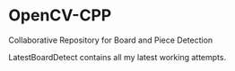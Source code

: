 # OpenCV-CPP
Collaborative Repository for Board and Piece Detection 

LatestBoardDetect contains all my latest working attempts. 
